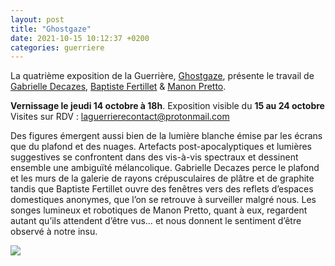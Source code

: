 ```yaml
---
layout: post
title: "Ghostgaze"
date: 2021-10-15 10:12:37 +0200
categories: guerriere
---
```

La quatrième exposition de la Guerrière, [Ghostgaze](https://laguerriere.net/expositions/2021/05/01/expos-exposition04.html), présente le travail de [Gabrielle Decazes](https://laguerriere.net/artistes/2021/05/09/artistes-gabrielle-decazes.html), [Baptiste Fertillet](https://laguerriere.net/artistes/2021/05/07/artistes-baptiste-fertillet.html) & [Manon Pretto](https://laguerriere.net/expositions/2021/05/01/%%7B%20post_url%202021-05-01-artistes-manon-pretto%20%%7D).

**Vernissage le jeudi 14 octobre à 18h**.
Exposition visible du **15 au 24 octobre**
Visites sur RDV : laguerrierecontact@protonmail.com

Des figures émergent aussi bien de la lumière blanche émise par les écrans que du plafond et des nuages. Artefacts post-apocalyptiques et lumières suggestives se confrontent dans des vis-à-vis spectraux et dessinent ensemble une ambiguïté mélancolique. Gabrielle Decazes perce le plafond et les murs de la galerie de rayons crépusculaires de plâtre et de graphite tandis que Baptiste Fertillet ouvre des fenêtres vers des reflets d’espaces domestiques anonymes, que l’on se retrouve à surveiller malgré nous. Les songes lumineux et robotiques de Manon Pretto, quant à eux, regardent autant qu’ils attendent d’être vus… et nous donnent le sentiment d’être observé à notre insu.

<img class="photopost" src="{{site.baseurl}}/imgs/ghostgaze.gif" onmouseover="this.src='{{site.baseurl}}/imgs/ghostgaze.jpg'" onmouseout="this.src='{{site.baseurl}}/imgs/ghostgaze.gif'" />
